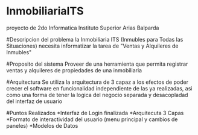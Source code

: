 # InmobiliariaITS
proyecto de 2do Informatica Instituto Superior Arias Balparda

#Descripcion del problema
la Inmobiliaria ITS (Inmubles para Todas las Situaciones) necesita informatizar la tarea de "Ventas y Alquileres de Inmubles"

#Proposito del sistema 
Proveer de una herramienta que permita registrar ventas y alquileres de propiedades de una inmobiliaria

#Arquitectura
Se utiliza la arquitectura de 3 capaz a los efectos de poder crecer el software en funcionalidad independiente de las ya realizadas,
asi como una forma de tener la logica del negocio separada y desacopladad del interfaz de usuario

#Puntos Realizados
*Interfaz de Login finalizada
*Arquitecuta 3 Capas 
*Formato de interactividad del usuario (menu principal y cambios de paneles)
*Modelos de Datos


